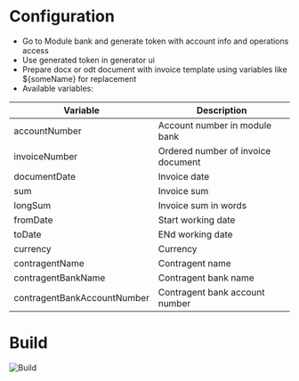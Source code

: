 # Configuration

- Go to Module bank and generate token with account info and operations access
- Use generated token in generator ui
- Prepare docx or odt document with invoice template using variables like ${someName} for replacement
- Available variables:

|Variable|Description|
|--------|-----------|
|accountNumber|Account number in module bank|
|invoiceNumber|Ordered number of invoice document| 
|documentDate|Invoice date|
|sum|Invoice sum|
|longSum|Invoice sum in words|
|fromDate|Start working date|
|toDate|ENd working date|
|currency|Currency|
|contragentName|Contragent name| 
|contragentBankName|Contragent bank name| 
|contragentBankAccountNumber|Contragent bank account number| 

# Build

![Build](https://travis-ci.org/fogone/modulebank-invoice-generator.svg?branch=master)